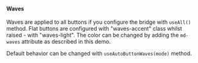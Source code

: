 #### Waves

Waves are applied to all buttons if you configure the bridge with `useAll()` method.
Flat buttons are configured with "waves-accent" class whilst raised - with "waves-light".
The color can be changed by adding the `md-waves` attribute as described in this demo.

Default behavior can be changed with `useAutoButtonWaves(mode)` method.

